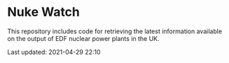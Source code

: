 # Nuke Watch

This repository includes code for retrieving the latest information available on the output of EDF nuclear power plants in the UK.

Last updated: 2021-04-29 22:10